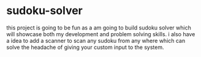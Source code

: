 # sudoku-solver
this project is going to be fun as a am going to build sudoku solver which will showcase both my development and problem solving skills. i also have a idea to add a scanner to scan any sudoku from any where which can solve the headache of giving your custom input to the system.  
